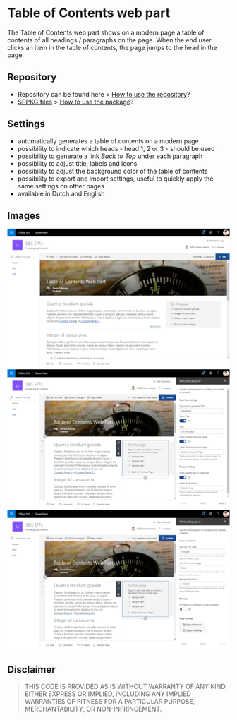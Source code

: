 # Table of Contents web part

The Table of Contents web part shows on a modern page a table of contents of all headings / paragraphs on the page. When the end user clicks an item in the table of contents, the page jumps to the head in the page. 

## Repository

- Repository can be found here > [How to use the repository][link1]?
- [SPPKG files](https://github.com/Portiva-O365/webpart-tableofcontents/tree/master/sharepoint) > [How to use the package][link2]?

## Settings

- automatically generates a table of contents on a modern page
- possibility to indicate which heads - head 1, 2 or 3 - should be used
- possibility to generate a link *Back to Top* under each paragraph
- possibility to adjust title, labels and icons
- possibility to adjust the background color of the table of contents
- possibility to export and import settings, useful to quickly apply the same settings on other pages
- available in Dutch and English

## Images

![Page with Table of Contents web part][image01]
![Web Part Configuratie 1][image02]
![Web Part Configuratie 2][image03]

## Disclaimer

> THIS CODE IS PROVIDED AS IS WITHOUT WARRANTY OF ANY KIND, EITHER EXPRESS OR IMPLIED, INCLUDING ANY IMPLIED WARRANTIES OF FITNESS FOR A PARTICULAR PURPOSE, MERCHANTABILITY, OR NON-INFRINGEMENT.

[image01]: ./images/TableOfContents01.png
[image02]: ./images/TableOfContents02.png
[image03]: ./images/TableOfContents03.png

[link1]: https://github.com/Portiva-O365/portfolio/blob/master/repository-usage.md
[link2]: https://github.com/Portiva-O365/portfolio/blob/master/repository-packages.md

